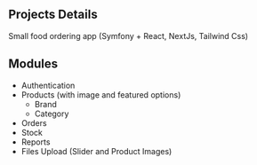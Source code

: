 ## Projects Details

Small food ordering app (Symfony + React, NextJs, Tailwind Css)

## Modules

- Authentication
- Products (with image and featured options)
    - Brand
    - Category
- Orders
- Stock
- Reports
- Files Upload (Slider and Product Images)

